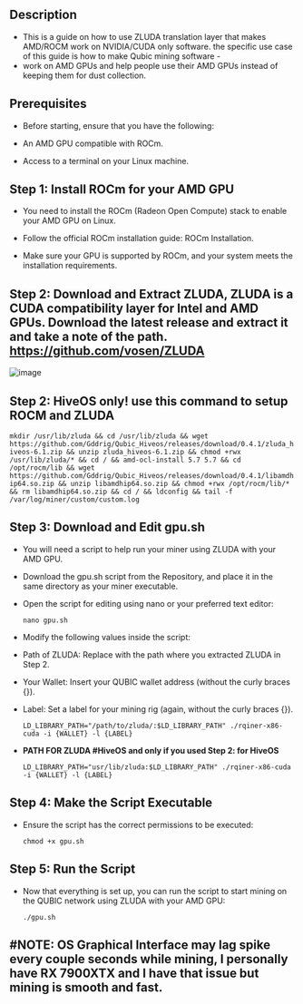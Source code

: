 ## **Description**
- This is a guide on how to use ZLUDA translation layer that makes AMD/ROCM work on NVIDIA/CUDA only software. the specific use case of this guide is how to make Qubic mining software - 
- work on AMD GPUs and help people use their AMD GPUs instead of keeping them for dust collection.

## **Prerequisites**

- Before starting, ensure that you have the following:
  
- An AMD GPU compatible with ROCm.
  
- Access to a terminal on your Linux machine.

  
## **Step 1: Install ROCm for your AMD GPU**

 - You need to install the ROCm (Radeon Open Compute) stack to enable your AMD GPU on Linux.
  
 - Follow the official ROCm installation guide: ROCm Installation.
  
 - Make sure your GPU is supported by ROCm, and your system meets the installation requirements.


## **Step 2: Download and Extract ZLUDA, ZLUDA is a CUDA compatibility layer for Intel and AMD GPUs. Download the latest release and extract it and take a note of the path.** https://github.com/vosen/ZLUDA

  ![image](https://github.com/user-attachments/assets/cbf666f7-c862-45d1-9b23-fef093deb076)

## **Step 2: HiveOS only! use this command to setup ROCM and ZLUDA**

  ```mkdir /usr/lib/zluda && cd /usr/lib/zluda && wget https://github.com/Gddrig/Qubic_Hiveos/releases/download/0.4.1/zluda_hiveos-6.1.zip && unzip zluda_hiveos-6.1.zip && chmod +rwx /usr/lib/zluda/* && cd / && amd-ocl-install 5.7 5.7 && cd /opt/rocm/lib && wget https://github.com/Gddrig/Qubic_Hiveos/releases/download/0.4.1/libamdhip64.so.zip && unzip libamdhip64.so.zip && chmod +rwx /opt/rocm/lib/* && rm libamdhip64.so.zip && cd / && ldconfig && tail -f /var/log/miner/custom/custom.log```

## **Step 3: Download and Edit gpu.sh**

 - You will need a script to help run your miner using ZLUDA with your AMD GPU.

 - Download the gpu.sh script from the Repository, and place it in the same directory as your miner executable.

 - Open the script for editing using nano or your preferred text editor:

   ```nano gpu.sh```

 - Modify the following values inside the script:

 - Path of ZLUDA: Replace with the path where you extracted ZLUDA in Step 2.
  
 - Your Wallet: Insert your QUBIC wallet address (without the curly braces {}).
  
 - Label: Set a label for your mining rig (again, without the curly braces {}).

    ```LD_LIBRARY_PATH="/path/to/zluda/:$LD_LIBRARY_PATH" ./rqiner-x86-cuda -i {WALLET} -l {LABEL}```

 -  **PATH FOR ZLUDA #HiveOS and only if you used Step 2: for HiveOS**

    ```LD_LIBRARY_PATH="usr/lib/zluda:$LD_LIBRARY_PATH" ./rqiner-x86-cuda -i {WALLET} -l {LABEL}```


## **Step 4: Make the Script Executable**

  - Ensure the script has the correct permissions to be executed:

    ```chmod +x gpu.sh```


## **Step 5: Run the Script**

  - Now that everything is set up, you can run the script to start mining on the QUBIC network using ZLUDA with your AMD GPU:

    ```./gpu.sh```
 


## **#NOTE: OS Graphical Interface may lag spike every couple seconds while mining, I personally have RX 7900XTX and I have that issue but mining is smooth and fast.**










